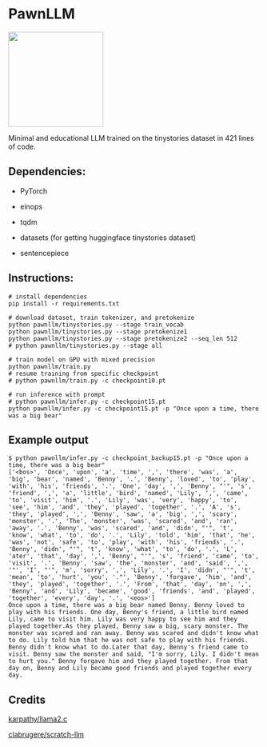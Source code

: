 # PawnLLM

<img height="190" style="" src="https://upload.wikimedia.org/wikipedia/commons/thumb/e/ed/Chess_piece_-_White_pawn.JPG/134px-Chess_piece_-_White_pawn.JPG">

Minimal and educational LLM trained on the tinystories dataset in 421 lines of code.

## Dependencies:

- PyTorch

- einops

- tqdm

- datasets (for getting huggingface tinystories dataset)

- sentencepiece

## Instructions:

```
# install dependencies
pip install -r requirements.txt

# download dataset, train tokenizer, and pretokenize
python pawnllm/tinystories.py --stage train_vocab
python pawnllm/tinystories.py --stage pretokenize1
python pawnllm/tinystories.py --stage pretokenize2 --seq_len 512
# python pawnllm/tinystories.py --stage all

# train model on GPU with mixed precision
python pawnllm/train.py
# resume training from specific checkpoint
# python pawnllm/train.py -c checkpoint10.pt

# run inference with prompt
# python pawnllm/infer.py -c checkpoint15.pt
python pawnllm/infer.py -c checkpoint15.pt -p "Once upon a time, there was a big bear"
```

## Example output

```
$ python pawnllm/infer.py -c checkpoint_backup15.pt -p "Once upon a time, there was a big bear"
['<bos>', 'Once', 'upon', 'a', 'time', ',', 'there', 'was', 'a', 'big', 'bear', 'named', 'Benny', '.', 'Benny', 'loved', 'to', 'play', 'with', 'his', 'friends', '.', 'One', 'day', ',', 'Benny', "'", 's', 'friend', ',', 'a', 'little', 'bird', 'named', 'Lily', ',', 'came', 'to', 'visit', 'him', '.', 'Lily', 'was', 'very', 'happy', 'to', 'see', 'him', 'and', 'they', 'played', 'together', '.', 'A', 's', 'they', 'played', ',', 'Benny', 'saw', 'a', 'big', ',', 'scary', 'monster', '.', 'The', 'monster', 'was', 'scared', 'and', 'ran', 'away', '.', 'Benny', 'was', 'scared', 'and', 'didn', "'", 't', 'know', 'what', 'to', 'do', '.', 'Lily', 'told', 'him', 'that', 'he', 'was', 'not', 'safe', 'to', 'play', 'with', 'his', 'friends', '.', 'Benny', 'didn', "'", 't', 'know', 'what', 'to', 'do', '.', 'L', 'ater', 'that', 'day', ',', 'Benny', "'", 's', 'friend', 'came', 'to', 'visit', '.', 'Benny', 'saw', 'the', 'monster', 'and', 'said', ',', '"', 'I', "'", 'm', 'sorry', ',', 'Lily', '.', 'I', 'didn', "'", 't', 'mean', 'to', 'hurt', 'you', '."', 'Benny', 'forgave', 'him', 'and', 'they', 'played', 'together', '.', 'From', 'that', 'day', 'on', ',', 'Benny', 'and', 'Lily', 'became', 'good', 'friends', 'and', 'played', 'together', 'every', 'day', '.', '<eos>']
Once upon a time, there was a big bear named Benny. Benny loved to play with his friends. One day, Benny's friend, a little bird named Lily, came to visit him. Lily was very happy to see him and they played together.As they played, Benny saw a big, scary monster. The monster was scared and ran away. Benny was scared and didn't know what to do. Lily told him that he was not safe to play with his friends. Benny didn't know what to do.Later that day, Benny's friend came to visit. Benny saw the monster and said, "I'm sorry, Lily. I didn't mean to hurt you." Benny forgave him and they played together. From that day on, Benny and Lily became good friends and played together every day.
```

## Credits

[karpathy/llama2.c](https://github.com/karpathy/llama2.c)

[clabrugere/scratch-llm](https://github.com/clabrugere/scratch-llm)
